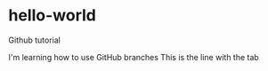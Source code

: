 # hello-world
Github tutorial

I'm learning how to use GitHub branches
  This is the line with the tab
